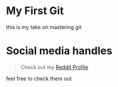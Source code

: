 # My First Git

this is my take on mastering git

# Social media handles

> Check out my [Reddit Profile](https://www.reddit.com/user/LordTitan23)

feel free to check them out
